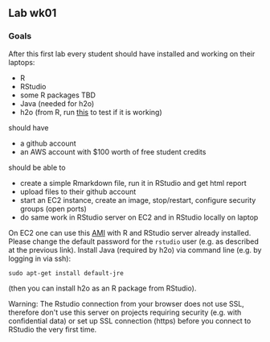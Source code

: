 
## Lab wk01

### Goals

After this first lab every student should have installed and working on their laptops:

- R
- RStudio
- some R packages TBD
- Java (needed for h2o)
- h2o (from R, run [this](h2o-test-installation.R) to test if it is working)

should have 

- a github account
- an AWS account with $100 worth of free student credits

should be able to 

- create a simple Rmarkdown file, run it in RStudio and get html report
- upload files to their github account
- start an EC2 instance, create an image, stop/restart, configure security groups (open ports)
- do same work in RStudio server on EC2 and in RStudio locally on laptop

On EC2 one can use this [AMI](http://www.louisaslett.com/RStudio_AMI/) with R and RStudio server already
installed. Please change the default password for the `rstudio` user (e.g. as described 
at the previous link). Install Java (required by h2o) via command line (e.g. by logging in via ssh): 
```
sudo apt-get install default-jre
```
(then you can install h2o as an R package from RStudio).

Warning: The Rstudio connection from your browser does not use SSL, therefore don't use this server
on projects requiring security (e.g. with confidential data) or set up SSL connection (https) before
you connect to RStudio the very first time.




